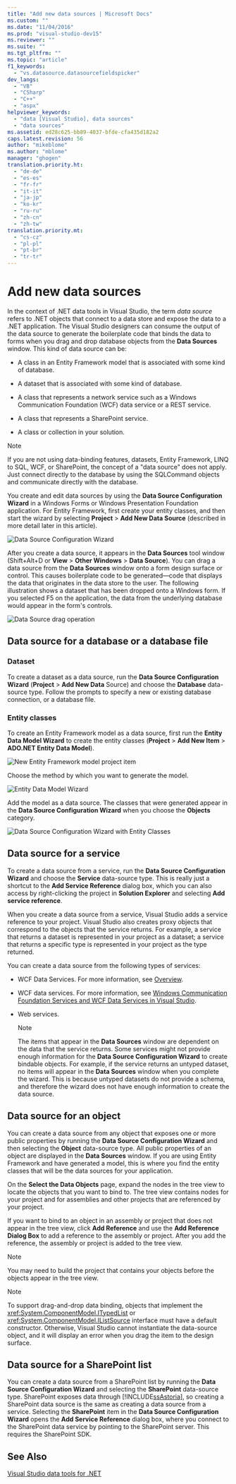 ```yaml
---
title: "Add new data sources | Microsoft Docs"
ms.custom: ""
ms.date: "11/04/2016"
ms.prod: "visual-studio-dev15"
ms.reviewer: ""
ms.suite: ""
ms.tgt_pltfrm: ""
ms.topic: "article"
f1_keywords: 
  - "vs.datasource.datasourcefieldspicker"
dev_langs: 
  - "VB"
  - "CSharp"
  - "C++"
  - "aspx"
helpviewer_keywords: 
  - "data [Visual Studio], data sources"
  - "data sources"
ms.assetid: ed28c625-bb89-4037-bfde-cfa435d182a2
caps.latest.revision: 56
author: "mikeblome"
ms.author: "mblome"
manager: "ghogen"
translation.priority.ht: 
  - "de-de"
  - "es-es"
  - "fr-fr"
  - "it-it"
  - "ja-jp"
  - "ko-kr"
  - "ru-ru"
  - "zh-cn"
  - "zh-tw"
translation.priority.mt: 
  - "cs-cz"
  - "pl-pl"
  - "pt-br"
  - "tr-tr"
---
```

# Add new data sources
In the context of .NET data tools in Visual Studio, the term *data source* refers to .NET objects that connect to a data store and expose the data to a .NET application. The Visual Studio designers can consume the output of the data source to generate the boilerplate code that binds the data to forms when you drag and drop database objects from the **Data Sources** window. This kind of data source can be:  
  
-   A class in an Entity Framework model that is associated with some kind of database.  
  
-   A dataset that is associated with some kind of database.  
  
-   A class that represents a network service such as a Windows Communication Foundation (WCF) data service or a REST service.  
  
-   A class that represents a SharePoint service.  
  
-   A class or collection in your solution.  
  
> [!NOTE]
>  If you are not using data-binding features, datasets, Entity Framework, LINQ to SQL, WCF, or SharePoint, the concept of a "data source" does not apply. Just connect directly to the database by using the SQLCommand objects and communicate directly with the database.  
  
 You create and edit data sources by using the **Data Source Configuration Wizard** in a Windows Forms or Windows Presentation Foundation application. For Entity Framework, first create your entity classes, and then start the wizard by selecting **Project** > **Add New Data Source** (described in more detail later in this article).  
  
 ![Data Source Configuration Wizard](../data-tools/media/data-source-configuration-wizard.png "Data Source Configuration Wizard")  
  
 After you create a data source, it appears in the **Data Sources** tool window (Shift+Alt+D or **View** > **Other Windows** > **Data Source**). You can drag a data source from the **Data Sources** window onto a form design surface or control. This causes boilerplate code to be generated—code that displays the data that originates in the data store to the user. The following illustration shows a dataset that has been dropped onto a Windows form. If you selected F5 on the application, the data from the underlying database would appear in the form's controls.  
  
 ![Data Source drag operation](../data-tools/media/raddata-data-source-drag-operation.png "raddata Data Source drag operation")  
  
## Data source for a database or a database file  
  
### Dataset  
 To create a dataset as a data source, run the **Data Source Configuration Wizard** (**Project** > **Add New Data** Source) and choose the **Database** data-source type. Follow the prompts to specify a new or existing database connection, or a database file.  
  
### Entity classes  
 To create an Entity Framework model as a data source, first run the **Entity Data Model Wizard** to create the entity classes (**Project** > **Add New Item** > **ADO.NET Entity Data Model**).  
  
 ![New Entity Framework model project item](../data-tools/media/raddata-new-entity-framework-model-project-item.png "raddata New Entity Framework model project item")  
  
 Choose the method by which you want to generate the model.  
  
 ![Entity Data Model Wizard](../data-tools/media/raddata-entity-data-model-wizard.png "raddata Entity Data Model Wizard")  
  
 Add the model as a data source. The classes that were generated appear in the **Data Source Configuration Wizard** when you choose the **Objects** category.  
  
 ![Data Source Configuration Wizard with Entity Classes](../data-tools/media/raddata-data-source-configuration-wizard-with-entity-classes.png "raddata Data Source Configuration Wizard with Entity Classes")  
  
## Data source for a service  
 To create a data source from a service, run the **Data Source Configuration Wizard** and choose the **Service** data-source type. This is really just a shortcut to the **Add Service Reference** dialog box, which you can also access by right-clicking the project in **Solution Explorer** and selecting **Add service reference**.  
  
 When you create a data source from a service, Visual Studio adds a service reference to your project. Visual Studio also creates proxy objects that correspond to the objects that the service returns. For example, a service that returns a dataset is represented in your project as a dataset; a service that returns a specific type is represented in your project as the type returned.  
  
 You can create a data source from the following types of services:  
  
-   WCF Data Services. For more information, see [Overview](../Topic/WCF%20Data%20Services%20Overview.md).  
  
-   WCF data services. For more information, see [Windows Communication Foundation Services and WCF Data Services in Visual Studio](../data-tools/windows-communication-foundation-services-and-wcf-data-services-in-visual-studio.md).  
  
-   Web services.  
  
    > [!NOTE]
    >  The items that appear in the **Data Sources** window are dependent on the data that the service returns. Some services might not provide enough information for the **Data Source Configuration Wizard** to create bindable objects. For example, if the service returns an untyped dataset, no items will appear in the **Data Sources** window when you complete the wizard. This is because untyped datasets do not provide a schema, and therefore the wizard does not have enough information to create the data source.  
  
## Data source for an object  
 You can create a data source from any object that exposes one or more public properties by running the **Data Source Configuration Wizard** and then selecting the **Object** data-source type. All public properties of an object are displayed in the **Data Sources** window.   If you are using Entity Framework and have generated a model, this is where you find the entity classes that will be the data sources for your application.  
  
 On the **Select the Data Objects** page, expand the nodes in the tree view to locate the objects that you want to bind to. The tree view contains nodes for your project and for assemblies and other projects that are referenced by your project.  
  
 If you want to bind to an object in an assembly or project that does not appear in the tree view, click **Add Reference** and use the **Add Reference Dialog Box** to add a reference to the assembly or project. After you add the reference, the assembly or project is added to the tree view.  
  
> [!NOTE]
>  You may need to build the project that contains your objects before the objects appear in the tree view.  
  
> [!NOTE]
>  To support drag-and-drop data binding, objects that implement the <xref:System.ComponentModel.ITypedList> or <xref:System.ComponentModel.IListSource> interface must have a default constructor. Otherwise, Visual Studio cannot instantiate the data-source object, and it will display an error when you drag the item to the design surface.  
  
## Data source for a SharePoint list  
 You can create a data source from a SharePoint list by running the **Data Source Configuration Wizard** and selecting the **SharePoint** data-source type. SharePoint exposes data through [!INCLUDE[ssAstoria](../data-tools/includes/ssastoria_md.md)], so creating a SharePoint data source is the same as creating a data source from a service. Selecting the **SharePoint** item in the **Data Source Configuration Wizard** opens the **Add Service Reference** dialog box, where you connect to the SharePoint data service by pointing to the SharePoint server.  This requires the SharePoint SDK.  
  
## See Also  
 [Visual Studio data tools for .NET](../data-tools/visual-studio-data-tools-for-dotnet.md)